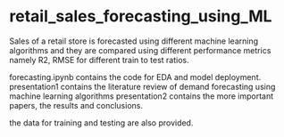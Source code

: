 # retail_sales_forecasting_using_ML

Sales of a retail store is forecasted using different machine learning algorithms and they are compared using different performance metrics
namely R2, RMSE for different train to test ratios.

forecasting.ipynb contains the code for EDA and model deployment.
presentation1 contains the literature review of demand forecasting using machine learning algorithms
presentation2 contains the more important papers, the results and conclusions.

the data for training and testing are also provided.
